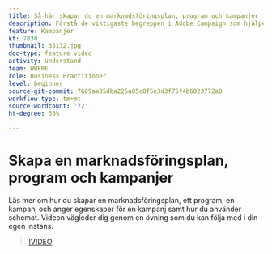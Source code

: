```yaml
---
title: Så här skapar du en marknadsföringsplan, program och kampanjer
description: Förstå de viktigaste begreppen i Adobe Campaign som hjälper dig att effektivt planera, genomföra och mäta kampanjer över flera kanaler.
feature: Kampanjer
kt: 7830
thumbnail: 35132.jpg
doc-type: feature video
activity: understand
team: WWFRE
role: Business Practitioner
level: beginner
source-git-commit: 7609aa35dba225a05c8f5e3d3f75f4b6023772a0
workflow-type: tm+mt
source-wordcount: '72'
ht-degree: 65%

---
```



# Skapa en marknadsföringsplan, program och kampanjer

Läs mer om hur du skapar en marknadsföringsplan, ett program, en kampanj och anger egenskaper för en kampanj samt hur du använder schemat.
Videon vägleder dig genom en övning som du kan följa med i din egen instans.

>[!VIDEO](https://video.tv.adobe.com/v/35132?quality=12)
